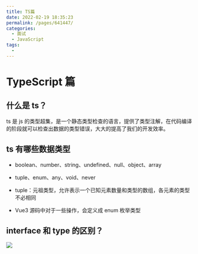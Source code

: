 ```yaml
---
title: TS篇
date: 2022-02-19 18:35:23
permalink: /pages/641447/
categories:
  - 面试
  - JavaScript
tags:
  - 
---
```


# TypeScript 篇

## 什么是 ts？

ts 是 js 的类型超集，是一个静态类型检查的语言，提供了类型注解，在代码编译的阶段就可以检查出数据的类型错误，大大的提高了我们的开发效率。

## ts 有哪些数据类型

- boolean、number、string、undefined、null、object、array
- tuple、enum、any、void、never

- tuple：元祖类型，允许表示一个已知元素数量和类型的数组，各元素的类型不必相同
- Vue3 源码中对于一些操作，会定义成 enum 枚举类型

## interface 和 type 的区别？

![](http://66.152.176.25:8000/home/images/ts/interface&type.png)
